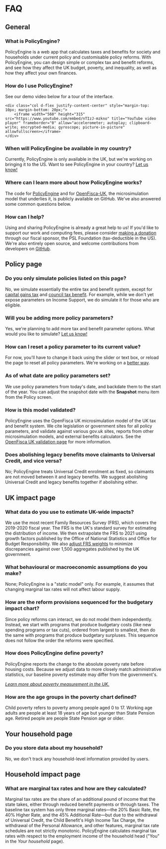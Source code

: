 # FAQ

## General

### What is PolicyEngine?

PolicyEngine is a web app that calculates taxes and benefits for society and households under current policy and customisable policy reforms.
With PolicyEngine, you can design simple or complex tax and benefit reforms, and see how they affect the UK budget, poverty, and inequality, as well as how they affect your own finances.

### How do I use PolicyEngine?

See our demo video below for a tour of the interface. 
<div class="row">

    <div class="col d-flex justify-content-center" style="margin-top: 10px; margin-bottom: 20px;">
        <iframe width="560" height="315" src="https://www.youtube.com/embed/nTIzJ-mzkno" title="YouTube video player" frameborder="0" allow="accelerometer; autoplay; clipboard-write; encrypted-media; gyroscope; picture-in-picture" allowfullscreen></iframe>
    </div>

</div>

### When will PolicyEngine be available in my country?

Currently, PolicyEngine is only available in the UK, but we're working on bringing it to the US.
Want to see PolicyEngine in your country?
[Let us know!](https://zej8fnylwn9.typeform.com/to/XFFu15Xq)

### Where can I learn more about how PolicyEngine works?

The code for [PolicyEngine](http://github.com/PolicyEngine/policyengine) and for [OpenFisca-UK](https://github.com/PolicyEngine/openfisca-uk), the microsimulation model that underlies it, is publicly available on GitHub.
We've also answered some common questions below.

### How can I help?

Using and sharing PolicyEngine is already a great help to us!
If you'd like to support our work and computing fees, please consider [making a donation](https://opencollective.com/psl) through our fiscal sponsor, the PSL Foundation (tax-deductible in the US).
We're also entirely open source, and welcome contributions from developers on [GitHub](http://github.com/PolicyEngine/policyengine).

## Policy page

### Do you only simulate policies listed on this page?

No, we simulate essentially the entire tax and benefit system, except for [capital gains tax](https://github.com/PolicyEngine/openfisca-uk/issues/40) and [council tax benefit](https://github.com/PolicyEngine/openfisca-uk/issues/150).
For example, while we don't yet expose parameters on Income Support, we do simulate it for those who are eligible.

### Will you be adding more policy parameters?

Yes, we're planning to add more tax and benefit parameter options.
What would you like to simulate?
[Let us know!](https://zej8fnylwn9.typeform.com/to/XFFu15Xq)

### How can I reset a policy parameter to its current value?

For now, you'll have to change it back using the slider or text box, or reload the page to reset all policy parameters.
We're working on a [better way](https://github.com/PolicyEngine/policyengine/issues/107).

### As of what date are policy parameters set?

We use policy parameters from today's date, and backdate them to the start of the year.
You can adjust the snapshot date with the **Snapshot** menu item from the Policy screen.

### How is this model validated?

PolicyEngine uses the OpenFisca UK microsimulation model of the UK tax and benefit system.
We cite legislation or government sites for all policy parameters, and validate against various gov.uk sites, reports from other microsimulation models, and external benefits calculators.
See the [OpenFisca UK validation page](https://PolicyEngine.github.io/openfisca-uk/validation.html) for more information.

### Does abolishing legacy benefits move claimants to Universal Credit, and vice versa?

No; PolicyEngine treats Universal Credit enrolment as fixed, so claimants are not moved between it and legacy benefits.
We suggest abolishing Universal Credit and legacy benefits together if abolishing either.

## UK impact page

### What data do you use to estimate UK-wide impacts?

We use the most recent Family Resources Survey (FRS), which covers the 2019-2020 fiscal year.
The FRS is the UK's standard survey for estimating the distribution of income.
We then extrapolate the FRS to 2021 using growth factors published by the Office of National Statistics and Office for Budget Responsibility.
We also [adjust FRS weights](https://policyengine.github.io/openfisca-uk/model/reweighting) to minimize discrepancies against over 1,500 aggregates published by the UK government.

### What behavioural or macroeconomic assumptions do you make?

None; PolicyEngine is a "static model" only.
For example, it assumes that changing marginal tax rates will not affect labour supply.

### How are the reform provisions sequenced for the budgetary impact chart?

Since policy reforms can interact, we do not model them independently.
Instead, we start with programs that produce budgetary costs (like new spending programs or tax cuts), ordered from largest to smallest, then do the same with programs that produce budgetary surpluses.
This sequence does not follow the order the reforms were specified.

### How does PolicyEngine define poverty?

PolicyEngine reports the change to the absolute poverty rate before housing costs.
Because we adjust data to more closely match administrative statistics, our baseline poverty estimate may differ from the government's.

_[Learn more about poverty measurement in the UK.](https://osr.statisticsauthority.gov.uk/the-trouble-with-measuring-poverty/)_

### How are the age groups in the poverty chart defined?

Child poverty refers to poverty among people aged 0 to 17.
Working age adults are people at least 18 years of age but younger than State Pension age.
Retired people are people State Pension age or older.

## Your household page

### Do you store data about my household?

No, we don't track any household-level information provided by users.

## Household impact page

### What are marginal tax rates and how are they calculated?

Marginal tax rates are the share of an additional pound of income that the state takes, either through reduced benefit payments or through taxes.
The baseline tax system has only three marginal rates—the 20% Basic Rate, the 40% Higher Rate, and the 45% Additional Rate—but due to the withdrawal of Universal Credit, the Child Benefit's High Income Tax Charge, the withdrawal of the Personal Allowance, and other features, marginal tax rate schedules are not strictly monotonic.
PolicyEngine calculates marginal tax rates with respect to the employment income of the household head ("You" in the _Your household_ page).
